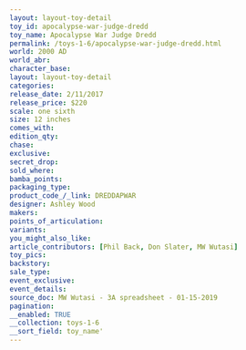 ```yaml
---
layout: layout-toy-detail 
toy_id: apocalypse-war-judge-dredd
toy_name: Apocalypse War Judge Dredd
permalink: /toys-1-6/apocalypse-war-judge-dredd.html
world: 2000 AD
world_abr: 
character_base: 
layout: layout-toy-detail
categories: 
release_date: 2/11/2017
release_price: $220 
scale: one sixth
size: 12 inches
comes_with: 
edition_qty: 
chase: 
exclusive: 
secret_drop: 
sold_where: 
bamba_points: 
packaging_type: 
product_code_/_link: DREDDAPWAR
designer: Ashley Wood
makers: 
points_of_articulation: 
variants: 
you_might_also_like: 
article_contributors: [Phil Back, Don Slater, MW Wutasi]
toy_pics: 
backstory: 
sale_type: 
event_exclusive: 
event_details: 
source_doc: MW Wutasi - 3A spreadsheet - 01-15-2019
pagination: 
__enabled: TRUE
__collection: toys-1-6
__sort_field: toy_name'
---
```

